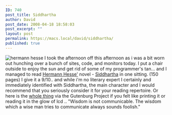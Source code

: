 ```yaml
---
ID: 740
post_title: Siddhartha
author: David
post_date: 2008-04-18 18:58:03
post_excerpt: ""
layout: post
permalink: https://macs.local/david/siddhartha/
published: true
---
```

<img src="http://davidawindham.com/images/hesse.jpg" alt="hermann hesse" />
I took the afternoon off this afternoon as i was a bit worn out hunching over a bunch of sites, code, and monitors today.  I put a chair outside to enjoy the sun and get rid of some of my programmer's tan... and I managed to read <a href="http://en.wikipedia.org/wiki/Hermann_Hesse">Hermann Hesse'</a> novel - <a href="http://en.wikipedia.org/wiki/Siddhartha_(novel)">Siddhartha</a> in one sitting. (150 pages)  I give it a 9/10.. and while i'm no literary expert I certainly and immediately identified with Siddhartha, the main character and I would recommend that you seriously consider it for your reading repertoire.   Or here is the <a href="http://www.gutenberg.org/files/2500/2500-h/2500-h.htm">whole thing</a> via the Gutenburg Project if you felt like printing it or reading it in the glow of lcd ..
"Wisdom is not communicable.  The wisdom which a wise man tries to communicate always sounds foolish."